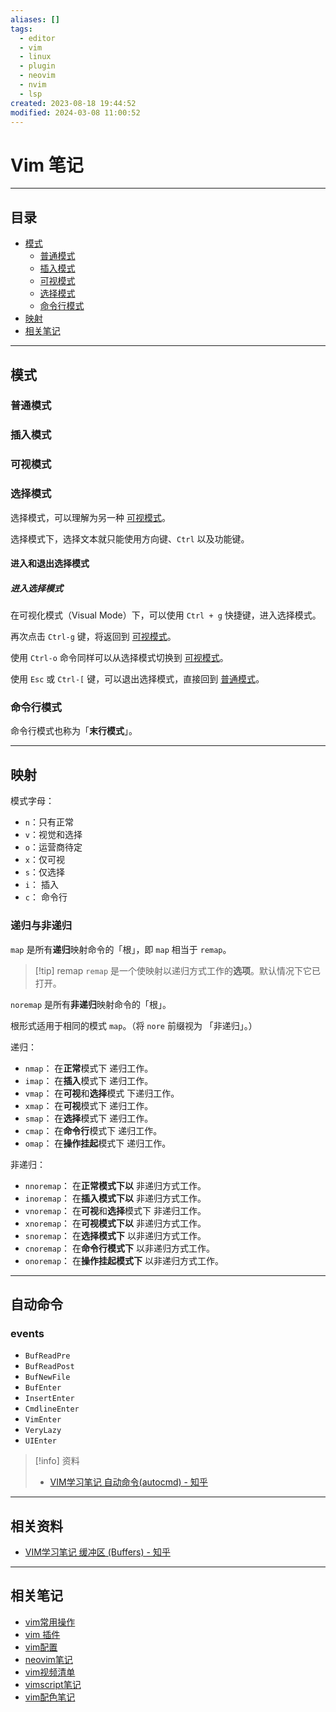 ```yaml
---
aliases: []
tags:
  - editor
  - vim
  - linux
  - plugin
  - neovim
  - nvim
  - lsp
created: 2023-08-18 19:44:52
modified: 2024-03-08 11:00:52
---
```


# Vim 笔记

---

## 目录

* [模式](#vim_mode)
	* [普通模式](#vim_mode_normal)
	* [插入模式](#vim_mode_insert)
	* [可视模式](#vim_mode_visual)
	* [选择模式](#vim_mode_select)
	* [命令行模式](#vim_mode_command)
* [映射](#vim_map)
* [相关笔记](#vim_about_notes)

---

## <span id="vim_mode">模式</span>

### <span id="vim_mode_normal">普通模式</span>

### <span id="vim_mode_insert">插入模式</span>

### <span id="vim_mode_visual">可视模式</span>

### <span id="vim_mode_select">选择模式</span>

选择模式，可以理解为另一种 [可视模式](#vim_mode_visual)。

选择模式下，选择文本就只能使用方向键、`Ctrl` 以及功能键。

#### 进入和退出选择模式

##### 进入选择模式

在可视化模式（Visual Mode）下，可以使用 `Ctrl + g` 快捷键，进入选择模式。

再次点击 `Ctrl-g` 键，将返回到 [可视模式](#vim_mode_visual)。

使用 `Ctrl-o` 命令同样可以从选择模式切换到 [可视模式](#vim_mode_visual)。

使用 `Esc` 或 `Ctrl-[` 键，可以退出选择模式，直接回到 [普通模式](#vim_mode_normal)。

### <span id="vim_mode_command">命令行模式</span>

命令行模式也称为「**末行模式**」。

---

## <span id="vim_map">映射</span>

模式字母：
* `n`：只有正常
* `v`：视觉和选择
* `o`：运营商待定
* `x`：仅可视
* `s`：仅选择
* `i`： 插入
* `c`： 命令行

### 递归与非递归

`map` 是所有**递归**映射命令的「根」，即 `map` 相当于 `remap`。
> [!tip] remap
> `remap` 是一个使映射以递归方式工作的**选项**。默认情况下它已打开。

`noremap` 是所有**非递归**映射命令的「根」。

根形式适用于相同的模式 `map`。（将 `nore` 前缀视为 「非递归」。）

递归：
* `nmap`： 在**正常**模式下  递归工作。
* `imap`： 在**插入**模式下  递归工作。
* `vmap`： 在**可视**和**选择**模式  下递归工作。
* `xmap`： 在**可视**模式下 递归工作。
* `smap`： 在**选择**模式下 递归工作。
* `cmap`： 在**命令行**模式下 递归工作。
* `omap`： 在**操作挂起**模式下  递归工作。

非递归：
* `nnoremap`： 在**正常模式下以** 非递归方式工作。
* `inoremap`： 在**插入模式下以** 非递归方式工作。
* `vnoremap`： 在**可视**和**选择**模式下 非递归工作。
* `xnoremap`： 在**可视模式下以** 非递归方式工作。
* `snoremap`： 在**选择模式下** 以非递归方式工作。
* `cnoremap`： 在**命令行模式下** 以非递归方式工作。
* `onoremap`： 在**操作挂起模式下** 以非递归方式工作。

---

## 自动命令

### events

* `BufReadPre`
* `BufReadPost`
* `BufNewFile`
* `BufEnter`
* `InsertEnter`
* `CmdlineEnter`
* `VimEnter`
* `VeryLazy`
* `UIEnter`

> [!info] 资料
> 
> * [VIM学习笔记 自动命令(autocmd) - 知乎](https://zhuanlan.zhihu.com/p/98360630)

---

## 相关资料

* [VIM学习笔记 缓冲区 (Buffers) - 知乎](https://zhuanlan.zhihu.com/p/27616958)

---

## <span id="vim_about_notes">相关笔记</span>

* [vim常用操作](./vim常用操作.md)
* [vim 插件](./vim_plugin.md)
* [vim配置](./vim及neovim配置.md)
* [neovim笔记](Neovim_Note.md)
* [vim视频清单](./Vim_Videos.md)
* [vimscript笔记](vimscript_note.md)
* [vim配色笔记](vim_colorscheme_Note.md)
